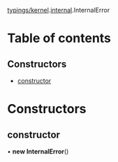 [typings/kernel](../modules/typings_kernel.md).[internal](../modules/typings_kernel._internal_.md).InternalError

# Table of contents

## Constructors

- [constructor](typings_kernel._internal_.InternalError.md#constructor)

# Constructors

## constructor

• **new InternalError**()
